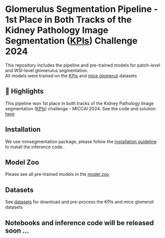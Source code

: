 # Glomerulus Segmentation Pipeline - 1st Place in Both Tracks of the Kidney Pathology Image Segmentation ([KPIs](https://sites.google.com/view/kpis2024/)) Challenge 2024

This repository includes the pipeline and pre-trained models for patch-level and WSI-level glomerulus segmentation.  
All models were trained on the [KPIs](https://sites.google.com/view/kpis2024/) and [mice glomeruli](https://datadryad.org/stash/dataset/doi:10.5061/dryad.fqz612jpc) datasets

## 🌟 Highlights
This pipeline won 1st place in both tracks of the Kidney Pathology Image segmentation ([KPIs](https://sites.google.com/view/kpis2024/)) challenge - MICCAI 2024. See the code and solution [here](KPIs2024/Solution.md)

## Installation
We use mmsegmentation package, please follow the [installation guideline](docs/get_started.md) to install the inference code.

## Model Zoo
Please see all pre-trained models in the [model zoo](docs/model_zoo.md)

## Datasets
See [datasets](docs/datasets_howto.md) for download and pre-process the KPIs and mice glomeruli datasets

## Notebooks and inference code will be released soon ...
